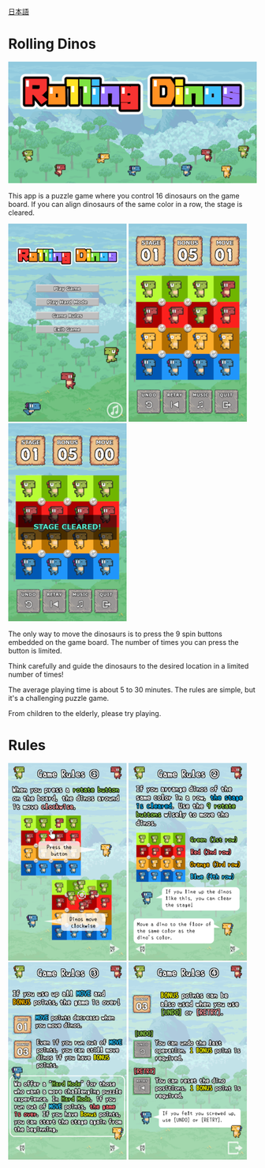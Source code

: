 [日本語](rollingdinosjp.md)

# Rolling Dinos

![title](img/titleen.png)

This app is a puzzle game where you control 16 dinosaurs on the game board. 
If you can align dinosaurs of the same color in a row, the stage is cleared.

![screenshot1](img/screenshot01en.png)
![screenshot2](img/screenshot02en.png)
![screenshot3](img/screenshot03en.png)

The only way to move the dinosaurs is to press the 9 spin buttons embedded on the game board. 
The number of times you can press the button is limited. 

Think carefully and guide the dinosaurs to the desired location in a limited number of times!

The average playing time is about 5 to 30 minutes. 
The rules are simple, but it's a challenging puzzle game. 

From children to the elderly, please try playing.

# Rules

![Rule1](img/rule1en.png)
![Rule2](img/rule2en.png)
![Rule3](img/rule3en.png)
![Rule4](img/rule4en.png)

